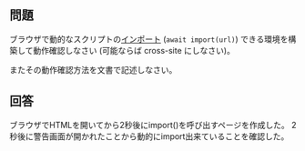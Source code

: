 ## 問題

ブラウザで動的なスクリプトの[インポート](https://developer.mozilla.org/ja/docs/Web/JavaScript/Reference/Operators/import) (`await import(url)`) できる環境を構築して動作確認しなさい (可能ならば cross-site にしなさい)。

またその動作確認方法を文書で記述しなさい。

## 回答

ブラウザでHTMLを開いてから2秒後にimport()を呼び出すページを作成した。
2秒後に警告画面が開かれたことから動的にimport出来ていることを確認した。
